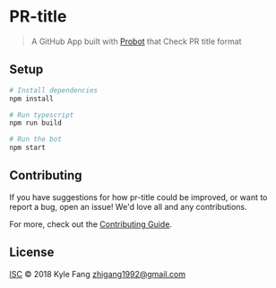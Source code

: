 # PR-title

> A GitHub App built with [Probot](https://github.com/probot/probot) that Check PR title format

## Setup

```sh
# Install dependencies
npm install

# Run typescript
npm run build

# Run the bot
npm start
```

## Contributing

If you have suggestions for how pr-title could be improved, or want to report a bug, open an issue! We'd love all and any contributions.

For more, check out the [Contributing Guide](CONTRIBUTING.md).

## License

[ISC](LICENSE) © 2018 Kyle Fang <zhigang1992@gmail.com>
